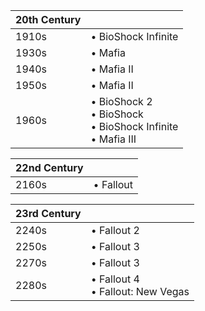 |20th Century||
|---|---|
1910s | • BioShock Infinite 
1930s | • Mafia 
1940s | • Mafia II
1950s | • Mafia II 
1960s | • BioShock 2<br/>• BioShock<br/>• BioShock Infinite<br/>• Mafia III 

|22nd Century||
|---|---|
2160s | • Fallout 

|23rd Century||
|---|---|
2240s | • Fallout 2
2250s | • Fallout 3 
2270s | • Fallout 3
2280s | • Fallout 4<br/>• Fallout: New Vegas
